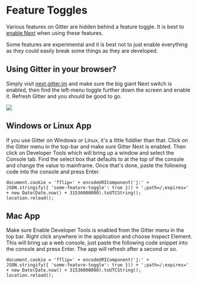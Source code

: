 # Feature Toggles

Various features on Gitter are hidden behind a feature toggle. It is best to [enable Next](./faq.md#what-is-gitter-next) when using these features.

Some features are experimental and it is best not to just enable everything as they could easily break some things as they are developed.


## Using Gitter in your browser?

Simply visit [next.gitter.im](http://next.gitter.im/) and make sure the big giant Next switch is enabled, then find the left-menu toggle further down the screen and enable it. Refresh Gitter and you should be good to go.

![](https://i.imgur.com/Z4S0KX3.png)


## Windows or Linux App

If you use Gitter on Windows or Linux, it's a little fiddlier than that. Click on the Gitter menu in the top-bar and make sure Gitter Next is enabled. Then click on Developer Tools which will bring up a window and select the Console tab. Find the select box that defaults to <top frame> at the top of the console and change the value to mainframe. Once that's done, paste the following code into the console and press Enter.

```
document.cookie = 'fflip=' + encodeURIComponent('j:' + JSON.stringify({ 'some-feature-toggle': true })) + ';path=/;expires=' + new Date(Date.now() + 31536000000).toUTCString();
location.reload();
```


## Mac App

Make sure Enable Developer Tools is enabled from the Gitter menu in the top bar. Right click anywhere in the application and choose Inspect Element. This will bring up a web console, just paste the following code snippet into the console and press Enter. The app will refresh after a second or so.

```
document.cookie = 'fflip=' + encodeURIComponent('j:' + JSON.stringify({ 'some-feature-toggle': true })) + ';path=/;expires=' + new Date(Date.now() + 31536000000).toUTCString();
location.reload();
```

